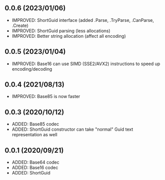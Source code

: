## 0.0.6 (2023/01/06)
* IMPROVED: ShortGuid interface (added .Parse, .TryParse, .CanParse, .Create)
* IMPROVED: ShortGuid parsing (less allocations)
* IMPROVED: Better string allocation (affect all encoding)

## 0.0.5 (2023/01/04)
* IMPROVED: Base16 can use SIMD (SSE2/AVX2) instructions to speed up encoding/decoding

## 0.0.4 (2021/08/13)
* IMPROVED: Base85 is now faster

## 0.0.3 (2020/10/12)
* ADDED: Base85 codec
* ADDED: ShortGuid constructor can take "normal" Guid text representation as well

## 0.0.1 (2020/09/21)
* ADDED: Base64 codec
* ADDED: Base16 codec
* ADDED: ShortGuid
